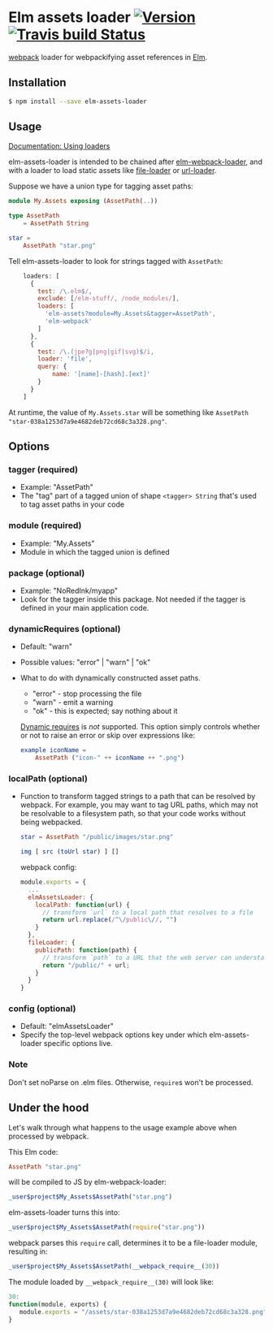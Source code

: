 # Elm assets loader [![Version](https://img.shields.io/npm/v/elm-assets-loader.svg)](https://www.npmjs.com/package/elm-webpack-loader) [![Travis build Status](https://travis-ci.org/NoRedInk/elm-assets-loader.svg?branch=master)](http://travis-ci.org/NoRedInk/elm-assets-loader)

[webpack](http://webpack.github.io/docs/) loader for webpackifying asset references
in [Elm](http://elm-lang.org/).

## Installation

```sh
$ npm install --save elm-assets-loader
```


## Usage

[Documentation: Using loaders](http://webpack.github.io/docs/using-loaders.html)

elm-assets-loader is intended to be chained after [elm-webpack-loader](https://github.com/rtfeldman/elm-webpack-loader),
and with a loader to load static assets like [file-loader](https://github.com/webpack/file-loader)
or [url-loader](https://github.com/webpack/url-loader).

Suppose we have a union type for tagging asset paths:

```elm
module My.Assets exposing (AssetPath(..))

type AssetPath
    = AssetPath String

star =
    AssetPath "star.png"
```

Tell elm-assets-loader to look for strings tagged with `AssetPath`:

```js
    loaders: [
      {
        test: /\.elm$/,
        exclude: [/elm-stuff/, /node_modules/],
        loaders: [
          'elm-assets?module=My.Assets&tagger=AssetPath',
          'elm-webpack'
        ]
      },
      {
        test: /\.(jpe?g|png|gif|svg)$/i,
        loader: 'file',
        query: {
            name: '[name]-[hash].[ext]'
        }
      }
    ]
```

At runtime, the value of `My.Assets.star` will be something like
`AssetPath "star-038a1253d7a9e4682deb72cd68c3a328.png"`.


## Options


### tagger (required)

- Example: "AssetPath"
- The "tag" part of a tagged union of shape `<tagger> String` that's used to tag asset paths in your code

### module (required)

- Example: "My.Assets"
- Module in which the tagged union is defined

### package (optional)

- Example: "NoRedInk/myapp"
- Look for the tagger inside this package. Not needed if the tagger is defined in
  your main application code.

### dynamicRequires (optional)

- Default: "warn"
- Possible values: "error" | "warn" | "ok"
- What to do with dynamically constructed asset paths.
  - "error" - stop processing the file
  - "warn" - emit a warning
  - "ok" - this is expected; say nothing about it

  [Dynamic requires][dynamic-requires] is *not* supported. This option simply
  controls whether or not to raise an error or skip over expressions like:

  ```elm
  example iconName =
      AssetPath ("icon-" ++ iconName ++ ".png")
  ```

  [dynamic-requires]: https://webpack.github.io/docs/context.html#dynamic-requires

### localPath (optional)

- Function to transform tagged strings to a path that can be resolved by webpack.
  For example, you may want to tag URL paths, which may not be resolvable to a
  filesystem path, so that your code works without being webpacked.

  ```elm
  star = AssetPath "/public/images/star.png"

  img [ src (toUrl star) ] []
  ```

  webpack config:

  ```js
  module.exports = {
    ...
    elmAssetsLoader: {
      localPath: function(url) {
        // transform `url` to a local path that resolves to a file
        return url.replace(/^\/public\//, "")
      }
    },
    fileLoader: {
      publicPath: function(path) {
        // transform `path` to a URL that the web server can understand and serve
        return "/public/" + url;
      }
    }
  }
  ```

### config (optional)

- Default: "elmAssetsLoader"
- Specify the top-level webpack options key under which elm-assets-loader specific options live.

### Note

Don't set noParse on .elm files. Otherwise, `require`s won't be processed.

## Under the hood

Let's walk through what happens to the usage example above when processed by webpack.

This Elm code:

```elm
AssetPath "star.png"
```

will be compiled to JS by elm-webpack-loader:

```js
_user$project$My_Assets$AssetPath("star.png")
```

elm-assets-loader turns this into:

```js
_user$project$My_Assets$AssetPath(require("star.png"))
```

webpack parses this `require` call, determines it to be a file-loader module, resulting in:

```js
_user$project$My_Assets$AssetPath(__webpack_require__(30))
```

The module loaded by `__webpack_require__(30)` will look like:

```js
30:
function(module, exports) {
   module.exports = "/assets/star-038a1253d7a9e4682deb72cd68c3a328.png";
}
```
